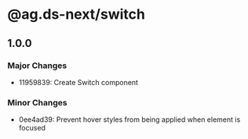 # @ag.ds-next/switch

## 1.0.0

### Major Changes

- 11959839: Create Switch component

### Minor Changes

- 0ee4ad39: Prevent hover styles from being applied when element is focused
